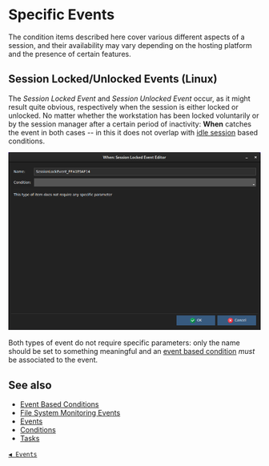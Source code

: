 # Specific Events

The condition items described here cover various different aspects of a session, and their availability may vary depending on the hosting platform and the presence of certain features.


## Session Locked/Unlocked Events (Linux)

The _Session Locked Event_ and _Session Unlocked Event_ occur, as it might result quite obvious, respectively when the session is either locked or unlocked. No matter whether the workstation has been locked voluntarily or by the session manager after a certain period of inactivity: **When** catches the event in both cases -- in this it does not overlap with [idle session](cond_timerelated.md#idle-session) based conditions.

![WhenEventSessionLockLinux](graphics/when-event-extra-lock-linux.png)

Both types of event do not require specific parameters: only the name should be set to something meaningful and an [event based condition](cond_eventrelated.md#event-conditions) _must_ be associated to the event.


## See also

* [Event Based Conditions](cond_eventrelated.md)
* [File System Monitoring Events](events.md#file-system-monitoring)
* [Events](events.md)
* [Conditions](conditions.md)
* [Tasks](tasks.md)


[`◀ Events`](events.md)
